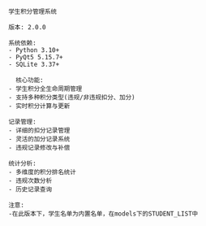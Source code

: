         学生积分管理系统
        
        版本: 2.0.0

        系统依赖:
        - Python 3.10+
        - PyQt5 5.15.7+
        - SQLite 3.37+
        
          核心功能:
        - 学生积分全生命周期管理
        - 支持多种积分类型(违规/非违规扣分、加分)
        - 实时积分计算与更新
        
        记录管理:
        - 详细的扣分记录管理
        - 灵活的加分记录系统
        - 违规记录修改与补偿
        
        统计分析:
        - 多维度的积分排名统计
        - 违规次数分析
        - 历史记录查询

        注意:
        -在此版本下，学生名单为内置名单，在models下的STUDENT_LIST中
